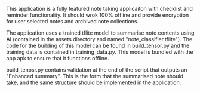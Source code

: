This application is a fully featured note taking applicaiton with checklist and reminder functionality. It should wrok 100% offline and provide encryption for user selected notes and archived note collections.

The application uses a trained tflite model to summarise note contents using AI (contained in the assets directory and named "note_classifier.tflite"). The code for the building of this model can be found in build_tensor.py and the training data is contained in training_data.py. This model is bundled with the app apk to ensure that it functions offline.

build_tenosr.py contains validation at the end of the script that outputs an "Enhanced summary". This is the form that the summarised note should take, and the same structure should be implemented in the application.
